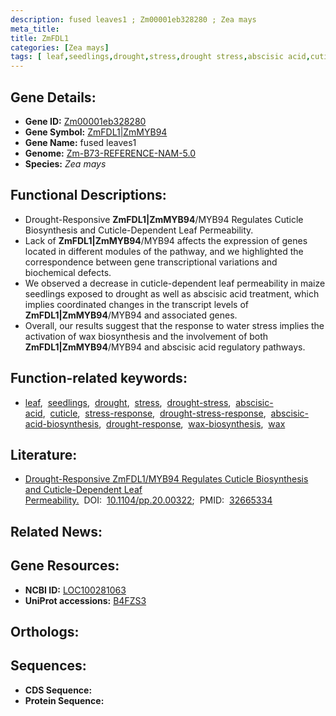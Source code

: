 ```yaml
---
description: fused leaves1 ; Zm00001eb328280 ; Zea mays
meta_title:
title: ZmFDL1
categories: [Zea mays]
tags: [ leaf,seedlings,drought,stress,drought stress,abscisic acid,cuticle,stress response,drought stress response,abscisic acid biosynthesis,drought response,wax biosynthesis,wax ]
---
```


## Gene Details:
- **Gene ID:** [Zm00001eb328280]()
- **Gene Symbol:** <u>ZmFDL1|ZmMYB94</u>
- **Gene Name:** fused leaves1
- **Genome:** [Zm-B73-REFERENCE-NAM-5.0]()
- **Species:** *Zea mays*

## Functional Descriptions:
   - Drought-Responsive **ZmFDL1|ZmMYB94**/MYB94 Regulates Cuticle Biosynthesis and Cuticle-Dependent Leaf Permeability.
   - Lack of **ZmFDL1|ZmMYB94**/MYB94 affects the expression of genes located in different modules of the pathway, and we highlighted the correspondence between gene transcriptional variations and biochemical defects.
   - We observed a decrease in cuticle-dependent leaf permeability in maize seedlings exposed to drought as well as abscisic acid treatment, which implies coordinated changes in the transcript levels of **ZmFDL1|ZmMYB94**/MYB94 and associated genes.
   - Overall, our results suggest that the response to water stress implies the activation of wax biosynthesis and the involvement of both **ZmFDL1|ZmMYB94**/MYB94 and abscisic acid regulatory pathways.

## Function-related keywords:
   - [leaf](/tags/leaf/),&nbsp;&nbsp;[seedlings](/tags/seedlings/),&nbsp;&nbsp;[drought](/tags/drought/),&nbsp;&nbsp;[stress](/tags/stress/),&nbsp;&nbsp;[drought-stress](/tags/drought-stress/),&nbsp;&nbsp;[abscisic-acid](/tags/abscisic-acid/),&nbsp;&nbsp;[cuticle](/tags/cuticle/),&nbsp;&nbsp;[stress-response](/tags/stress-response/),&nbsp;&nbsp;[drought-stress-response](/tags/drought-stress-response/),&nbsp;&nbsp;[abscisic-acid-biosynthesis](/tags/abscisic-acid-biosynthesis/),&nbsp;&nbsp;[drought-response](/tags/drought-response/),&nbsp;&nbsp;[wax-biosynthesis](/tags/wax-biosynthesis/),&nbsp;&nbsp;[wax](/tags/wax/)

## Literature:
   - [Drought-Responsive ZmFDL1/MYB94 Regulates Cuticle Biosynthesis and Cuticle-Dependent Leaf Permeability.](https://doi.org/10.1104/pp.20.00322)&nbsp;&nbsp;DOI:&nbsp;&nbsp;[10.1104/pp.20.00322](https://doi.org/10.1104/pp.20.00322);&nbsp;&nbsp;PMID:&nbsp;&nbsp;[32665334](https://pubmed.ncbi.nlm.nih.gov/32665334/)

## Related News:

## Gene Resources:
- **NCBI ID:**  [LOC100281063](https://www.ncbi.nlm.nih.gov/gene/?term=LOC100281063)
- **UniProt accessions:**  [B4FZS3](https://www.uniprot.org/uniprotkb/B4FZS3/entry)

## Orthologs:

## Sequences:
- **CDS Sequence:**
- **Protein Sequence:**
